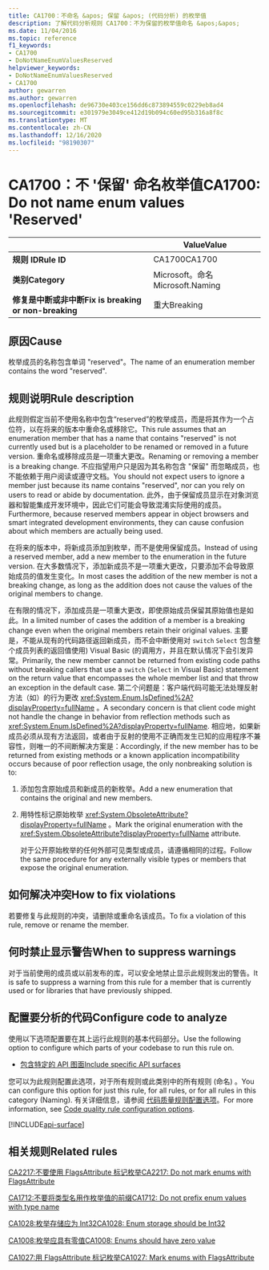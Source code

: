 ```yaml
---
title: CA1700：不命名 &apos; 保留 &apos; (代码分析) 的枚举值
description: 了解代码分析规则 CA1700：不为保留的枚举值命名 &apos;&apos;
ms.date: 11/04/2016
ms.topic: reference
f1_keywords:
- CA1700
- DoNotNameEnumValuesReserved
helpviewer_keywords:
- DoNotNameEnumValuesReserved
- CA1700
author: gewarren
ms.author: gewarren
ms.openlocfilehash: de96730e403ce156dd6c873894559c0229eb8ad4
ms.sourcegitcommit: e301979e3049ce412d19b094c60ed95b316a8f8c
ms.translationtype: MT
ms.contentlocale: zh-CN
ms.lasthandoff: 12/16/2020
ms.locfileid: "98190307"
---
```

# <a name="ca1700-do-not-name-enum-values-39reserved39"></a><span data-ttu-id="0c9a5-103">CA1700：不 &#39;保留&#39; 命名枚举值</span><span class="sxs-lookup"><span data-stu-id="0c9a5-103">CA1700: Do not name enum values &#39;Reserved&#39;</span></span>

| | <span data-ttu-id="0c9a5-104">Value</span><span class="sxs-lookup"><span data-stu-id="0c9a5-104">Value</span></span> |
|-|-|
| <span data-ttu-id="0c9a5-105">**规则 ID**</span><span class="sxs-lookup"><span data-stu-id="0c9a5-105">**Rule ID**</span></span> |<span data-ttu-id="0c9a5-106">CA1700</span><span class="sxs-lookup"><span data-stu-id="0c9a5-106">CA1700</span></span>|
| <span data-ttu-id="0c9a5-107">**类别**</span><span class="sxs-lookup"><span data-stu-id="0c9a5-107">**Category**</span></span> |<span data-ttu-id="0c9a5-108">Microsoft。命名</span><span class="sxs-lookup"><span data-stu-id="0c9a5-108">Microsoft.Naming</span></span>|
| <span data-ttu-id="0c9a5-109">**修复是中断或非中断**</span><span class="sxs-lookup"><span data-stu-id="0c9a5-109">**Fix is breaking or non-breaking**</span></span> |<span data-ttu-id="0c9a5-110">重大</span><span class="sxs-lookup"><span data-stu-id="0c9a5-110">Breaking</span></span>|

## <a name="cause"></a><span data-ttu-id="0c9a5-111">原因</span><span class="sxs-lookup"><span data-stu-id="0c9a5-111">Cause</span></span>

<span data-ttu-id="0c9a5-112">枚举成员的名称包含单词 "reserved"。</span><span class="sxs-lookup"><span data-stu-id="0c9a5-112">The name of an enumeration member contains the word "reserved".</span></span>

## <a name="rule-description"></a><span data-ttu-id="0c9a5-113">规则说明</span><span class="sxs-lookup"><span data-stu-id="0c9a5-113">Rule description</span></span>

<span data-ttu-id="0c9a5-114">此规则假定当前不使用名称中包含“reserved”的枚举成员，而是将其作为一个占位符，以在将来的版本中重命名或移除它。</span><span class="sxs-lookup"><span data-stu-id="0c9a5-114">This rule assumes that an enumeration member that has a name that contains "reserved" is not currently used but is a placeholder to be renamed or removed in a future version.</span></span> <span data-ttu-id="0c9a5-115">重命名或移除成员是一项重大更改。</span><span class="sxs-lookup"><span data-stu-id="0c9a5-115">Renaming or removing a member is a breaking change.</span></span> <span data-ttu-id="0c9a5-116">不应指望用户只是因为其名称包含 "保留" 而忽略成员，也不能依赖于用户阅读或遵守文档。</span><span class="sxs-lookup"><span data-stu-id="0c9a5-116">You should not expect users to ignore a member just because its name contains "reserved", nor can you rely on users to read or abide by documentation.</span></span> <span data-ttu-id="0c9a5-117">此外，由于保留成员显示在对象浏览器和智能集成开发环境中，因此它们可能会导致混淆实际使用的成员。</span><span class="sxs-lookup"><span data-stu-id="0c9a5-117">Furthermore, because reserved members appear in object browsers and smart integrated development environments, they can cause confusion about which members are actually being used.</span></span>

<span data-ttu-id="0c9a5-118">在将来的版本中，将新成员添加到枚举，而不是使用保留成员。</span><span class="sxs-lookup"><span data-stu-id="0c9a5-118">Instead of using a reserved member, add a new member to the enumeration in the future version.</span></span> <span data-ttu-id="0c9a5-119">在大多数情况下，添加新成员不是一项重大更改，只要添加不会导致原始成员的值发生变化。</span><span class="sxs-lookup"><span data-stu-id="0c9a5-119">In most cases the addition of the new member is not a breaking change, as long as the addition does not cause the values of the original members to change.</span></span>

<span data-ttu-id="0c9a5-120">在有限的情况下，添加成员是一项重大更改，即使原始成员保留其原始值也是如此。</span><span class="sxs-lookup"><span data-stu-id="0c9a5-120">In a limited number of cases the addition of a member is a breaking change even when the original members retain their original values.</span></span> <span data-ttu-id="0c9a5-121">主要是，不能从现有的代码路径返回新成员，而不会中断使用对 `switch` `Select` 包含整个成员列表的返回值使用) Visual Basic (的调用方，并且在默认情况下会引发异常。</span><span class="sxs-lookup"><span data-stu-id="0c9a5-121">Primarily, the new member cannot be returned from existing code paths without breaking callers that use a `switch` (`Select` in Visual Basic) statement on the return value that encompasses the whole member list and that throw an exception in the default case.</span></span> <span data-ttu-id="0c9a5-122">第二个问题是：客户端代码可能无法处理反射方法（如）的行为更改 <xref:System.Enum.IsDefined%2A?displayProperty=fullName> 。</span><span class="sxs-lookup"><span data-stu-id="0c9a5-122">A secondary concern is that client code might not handle the change in behavior from reflection methods such as <xref:System.Enum.IsDefined%2A?displayProperty=fullName>.</span></span> <span data-ttu-id="0c9a5-123">相应地，如果新成员必须从现有方法返回，或者由于反射的使用不正确而发生已知的应用程序不兼容性，则唯一的不间断解决方案是：</span><span class="sxs-lookup"><span data-stu-id="0c9a5-123">Accordingly, if the new member has to be returned from existing methods or a known application incompatibility occurs because of poor reflection usage, the only nonbreaking solution is to:</span></span>

1. <span data-ttu-id="0c9a5-124">添加包含原始成员和新成员的新枚举。</span><span class="sxs-lookup"><span data-stu-id="0c9a5-124">Add a new enumeration that contains the original and new members.</span></span>

2. <span data-ttu-id="0c9a5-125">用特性标记原始枚举 <xref:System.ObsoleteAttribute?displayProperty=fullName> 。</span><span class="sxs-lookup"><span data-stu-id="0c9a5-125">Mark the original enumeration with the <xref:System.ObsoleteAttribute?displayProperty=fullName> attribute.</span></span>

   <span data-ttu-id="0c9a5-126">对于公开原始枚举的任何外部可见类型或成员，请遵循相同的过程。</span><span class="sxs-lookup"><span data-stu-id="0c9a5-126">Follow the same procedure for any externally visible types or members that expose the original enumeration.</span></span>

## <a name="how-to-fix-violations"></a><span data-ttu-id="0c9a5-127">如何解决冲突</span><span class="sxs-lookup"><span data-stu-id="0c9a5-127">How to fix violations</span></span>

<span data-ttu-id="0c9a5-128">若要修复与此规则的冲突，请删除或重命名该成员。</span><span class="sxs-lookup"><span data-stu-id="0c9a5-128">To fix a violation of this rule, remove or rename the member.</span></span>

## <a name="when-to-suppress-warnings"></a><span data-ttu-id="0c9a5-129">何时禁止显示警告</span><span class="sxs-lookup"><span data-stu-id="0c9a5-129">When to suppress warnings</span></span>

<span data-ttu-id="0c9a5-130">对于当前使用的成员或以前发布的库，可以安全地禁止显示此规则发出的警告。</span><span class="sxs-lookup"><span data-stu-id="0c9a5-130">It is safe to suppress a warning from this rule for a member that is currently used or for libraries that have previously shipped.</span></span>

## <a name="configure-code-to-analyze"></a><span data-ttu-id="0c9a5-131">配置要分析的代码</span><span class="sxs-lookup"><span data-stu-id="0c9a5-131">Configure code to analyze</span></span>

<span data-ttu-id="0c9a5-132">使用以下选项配置要在其上运行此规则的基本代码部分。</span><span class="sxs-lookup"><span data-stu-id="0c9a5-132">Use the following option to configure which parts of your codebase to run this rule on.</span></span>

- [<span data-ttu-id="0c9a5-133">包含特定的 API 图面</span><span class="sxs-lookup"><span data-stu-id="0c9a5-133">Include specific API surfaces</span></span>](#include-specific-api-surfaces)

<span data-ttu-id="0c9a5-134">您可以为此规则配置此选项，对于所有规则或此类别中的所有规则 (命名) 。</span><span class="sxs-lookup"><span data-stu-id="0c9a5-134">You can configure this option for just this rule, for all rules, or for all rules in this category (Naming).</span></span> <span data-ttu-id="0c9a5-135">有关详细信息，请参阅 [代码质量规则配置选项](../code-quality-rule-options.md)。</span><span class="sxs-lookup"><span data-stu-id="0c9a5-135">For more information, see [Code quality rule configuration options](../code-quality-rule-options.md).</span></span>

[!INCLUDE[api-surface](~/includes/code-analysis/api-surface.md)]

## <a name="related-rules"></a><span data-ttu-id="0c9a5-136">相关规则</span><span class="sxs-lookup"><span data-stu-id="0c9a5-136">Related rules</span></span>

[<span data-ttu-id="0c9a5-137">CA2217:不要使用 FlagsAttribute 标记枚举</span><span class="sxs-lookup"><span data-stu-id="0c9a5-137">CA2217: Do not mark enums with FlagsAttribute</span></span>](ca2217.md)

[<span data-ttu-id="0c9a5-138">CA1712:不要将类型名用作枚举值的前缀</span><span class="sxs-lookup"><span data-stu-id="0c9a5-138">CA1712: Do not prefix enum values with type name</span></span>](ca1712.md)

[<span data-ttu-id="0c9a5-139">CA1028:枚举存储应为 Int32</span><span class="sxs-lookup"><span data-stu-id="0c9a5-139">CA1028: Enum storage should be Int32</span></span>](ca1028.md)

[<span data-ttu-id="0c9a5-140">CA1008:枚举应具有零值</span><span class="sxs-lookup"><span data-stu-id="0c9a5-140">CA1008: Enums should have zero value</span></span>](ca1008.md)

[<span data-ttu-id="0c9a5-141">CA1027:用 FlagsAttribute 标记枚举</span><span class="sxs-lookup"><span data-stu-id="0c9a5-141">CA1027: Mark enums with FlagsAttribute</span></span>](ca1027.md)
